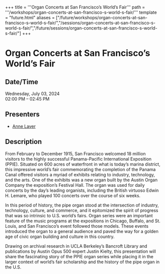 +++
title = '''Organ Concerts at San Francisco’s World’s Fair'''
path = '''/workshops/organ-concerts-at-san-francisco-s-world-s-fair/'''
template = "future.html"
aliases = ["/future/workshops/organ-concerts-at-san-francisco-s-world-s-fair/","/sessions/organ-concerts-at-san-francisco-s-world-s-fair/","/future/sessions/organ-concerts-at-san-francisco-s-world-s-fair/"]
+++

<h1>Organ Concerts at San Francisco’s World’s Fair</h1>

<h2>Date/Time</h2>
<p>Wednesday, July 03, 2024<br>
02:00 PM – 02:45 PM</p>
<h2>Presenters</h2>
<ul>
<li><a href="/performers/anne-laver/">Anne Laver</a></li>
</ul>
<h2>Description</h2>

From February to December 1915, San Francisco welcomed 18 million visitors to the highly successful Panama-Pacific International Exposition (PPIE). Situated on 600 acres of waterfront in what is today’s marina district, this impressive world’s fair commemorating the completion of the Panama Canal offered visitors a myriad of exhibits relating to industry, technology, and the arts. One of the exhibits was a new organ built by the Austin Organ Company the exposition’s Festival Hall. The organ was used for daily concerts by the day’s leading organists, including the British virtuoso Edwin H. Lemare, who played 100 concerts over the course of six weeks. 

In this period of history, the pipe organ stood at the intersection of industry, technology, culture, and commerce, and it epitomized the spirit of progress that was so intrinsic to U.S. world’s fairs. Organ series were an important feature of the music programs at the expositions in Chicago, Buffalo, and St. Louis, and San Francisco’s event followed those models. These events introduced the organ to a general audience and paved the way for a golden age of civic organ building and culture in this country. 

Drawing on archival research in UCLA Berkeley’s Bancroft Library and publications by Austin Opus 500 expert Justin Kielty, this presentation will share the fascinating story of the PPIE organ series while placing it in the larger context of world’s fair scholarship and the history of the pipe organ in the U.S.


